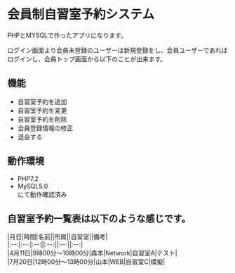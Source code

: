 # 会員制自習室予約システム  
PHPとMYSQLで作ったアプリになります。

ログイン画面より会員未登録のユーザーは新規登録をし、会員ユーザーであればログインし、会員トップ画面から以下のことが出来ます。    

## 機能
-  自習室予約を追加
-  自習室予約を変更
-  自習室予約を削除
-  会員登録情報の修正
-  退会する

## 動作環境
- PHP7.2  
- MySQL5.0  
にて動作確認済み

## 自習室予約一覧表は以下のような感じです。    
|月日|時間|名前||所属||自習室||備考|  
|:--:|:--:|:--:||:--:||:--:||:--:|  
|4月11日|9時00分～10時00分|森本|Network|自習室A|テスト|  
|7月20日|12時00分～13時00分|山本|WEB|自習室C|模擬|
